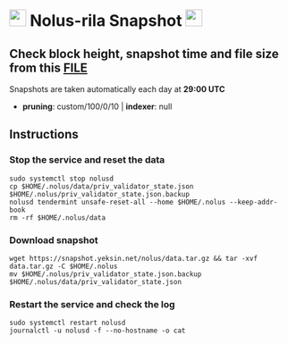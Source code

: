 
# <img src="https://user-images.githubusercontent.com/110628975/207869212-823689d2-fa45-47dd-af93-50a8b008bddc.png" width="30" alt=""> Nolus-rila Snapshot <img src="https://user-images.githubusercontent.com/110628975/200305287-749a5db9-d46c-4951-a1ec-cb2852d7af1d.png" width="30"/>

## Check block height, snapshot time and file size from this <a href="https://snapshot.yeksin.net/nolus/current_state.txt" target="_blank">FILE </a>

Snapshots are taken automatically each day at **29:00 UTC**

- **pruning**: custom/100/0/10 | **indexer**: null

## Instructions

### Stop the service and reset the data

```
sudo systemctl stop nolusd
cp $HOME/.nolus/data/priv_validator_state.json $HOME/.nolus/priv_validator_state.json.backup
nolusd tendermint unsafe-reset-all --home $HOME/.nolus --keep-addr-book
rm -rf $HOME/.nolus/data
```

### Download snapshot

```
wget https://snapshot.yeksin.net/nolus/data.tar.gz && tar -xvf data.tar.gz -C $HOME/.nolus
mv $HOME/.nolus/priv_validator_state.json.backup $HOME/.nolus/data/priv_validator_state.json
```

### Restart the service and check the log

```
sudo systemctl restart nolusd
journalctl -u nolusd -f --no-hostname -o cat
```
